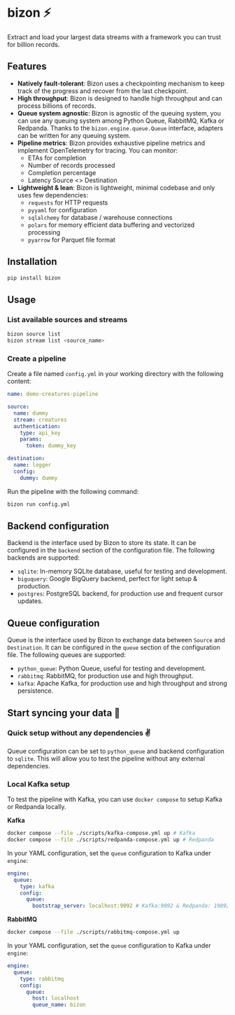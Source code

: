 # bizon ⚡️
Extract and load your largest data streams with a framework you can trust for billion records.

## Features
- **Natively fault-tolerant**: Bizon uses a checkpointing mechanism to keep track of the progress and recover from the last checkpoint.
- **High throughput**: Bizon is designed to handle high throughput and can process billions of records.
- **Queue system agnostic**: Bizon is agnostic of the queuing system, you can use any queuing system among Python Queue, RabbitMQ, Kafka or Redpanda. Thanks to the `bizon.engine.queue.Queue` interface, adapters can be written for any queuing system.
- **Pipeline metrics**: Bizon provides exhaustive pipeline metrics and implement OpenTelemetry for tracing. You can monitor:
    - ETAs for completion
    - Number of records processed
    - Completion percentage
    - Latency Source <> Destination
- **Lightweight & lean**: Bizon is lightweight, minimal codebase and only uses few dependencies:
    - `requests` for HTTP requests
    - `pyyaml` for configuration
    - `sqlalchemy` for database / warehouse connections
    - `polars` for memory efficient data buffering and vectorized processing
    - `pyarrow` for Parquet file format

## Installation
```bash
pip install bizon
```

## Usage

### List available sources and streams
```bash
bizon source list
bizon stream list <source_name>
```

### Create a pipeline

Create a file named `config.yml` in your working directory with the following content:

```yaml
name: demo-creatures-pipeline

source:
  name: dummy
  stream: creatures
  authentication:
    type: api_key
    params:
      token: dummy_key

destination:
  name: logger
  config:
    dummy: dummy
```

Run the pipeline with the following command:

```bash
bizon run config.yml
```
## Backend configuration

Backend is the interface used by Bizon to store its state. It can be configured in the `backend` section of the configuration file. The following backends are supported:
- `sqlite`: In-memory SQLite database, useful for testing and development.
- `biguquery`: Google BigQuery backend, perfect for light setup & production.
- `postgres`: PostgreSQL backend, for production use and frequent cursor updates.

## Queue configuration

Queue is the interface used by Bizon to exchange data between `Source` and `Destination`. It can be configured in the `queue` section of the configuration file. The following queues are supported:
- `python_queue`: Python Queue, useful for testing and development.
- `rabbitmq`: RabbitMQ, for production use and high throughput.
- `kafka`: Apache Kafka, for production use and high throughput and strong persistence.

## Start syncing your data 🚀

### Quick setup without any dependencies ✌️

Queue configuration can be set to `python_queue` and backend configuration to `sqlite`.
This will allow you to test the pipeline without any external dependencies.


### Local Kafka setup

To test the pipeline with Kafka, you can use `docker compose` to setup Kafka or Redpanda locally.

**Kafka**
```bash
docker compose --file ./scripts/kafka-compose.yml up # Kafka
docker compose --file ./scripts/redpanda-compose.yml up # Redpanda
```

In your YAML configuration, set the `queue` configuration to Kafka under `engine`:
```yaml
engine:
  queue:
    type: kafka
    config:
      queue:
        bootstrap_server: localhost:9092 # Kafka:9092 & Redpanda: 19092
```

**RabbitMQ**
```bash
docker compose --file ./scripts/rabbitmq-compose.yml up
```

In your YAML configuration, set the `queue` configuration to Kafka under `engine`:

```yaml
engine:
  queue:
    type: rabbitmq
    config:
      queue:
        host: localhost
        queue_name: bizon
```
